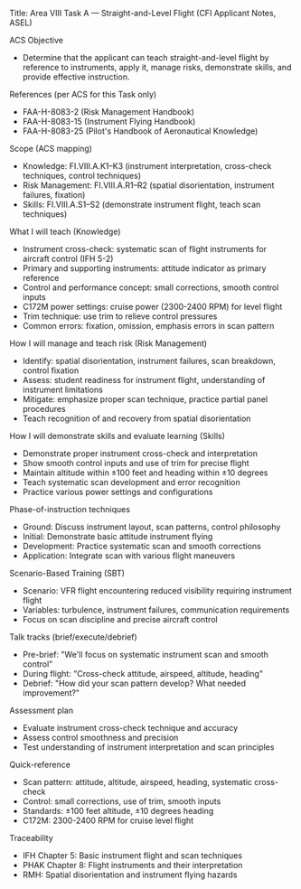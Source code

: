 Title: Area VIII Task A — Straight-and-Level Flight (CFI Applicant Notes, ASEL)

ACS Objective
- Determine that the applicant can teach straight-and-level flight by reference to instruments, apply it, manage risks, demonstrate skills, and provide effective instruction.

References (per ACS for this Task only)
- FAA-H-8083-2 (Risk Management Handbook)
- FAA-H-8083-15 (Instrument Flying Handbook)
- FAA-H-8083-25 (Pilot's Handbook of Aeronautical Knowledge)

Scope (ACS mapping)
- Knowledge: FI.VIII.A.K1–K3 (instrument interpretation, cross-check techniques, control techniques)
- Risk Management: FI.VIII.A.R1–R2 (spatial disorientation, instrument failures, fixation)
- Skills: FI.VIII.A.S1–S2 (demonstrate instrument flight, teach scan techniques)

What I will teach (Knowledge)
- Instrument cross-check: systematic scan of flight instruments for aircraft control (IFH 5-2)
- Primary and supporting instruments: attitude indicator as primary reference
- Control and performance concept: small corrections, smooth control inputs
- C172M power settings: cruise power (2300-2400 RPM) for level flight
- Trim technique: use trim to relieve control pressures
- Common errors: fixation, omission, emphasis errors in scan pattern

How I will manage and teach risk (Risk Management)
- Identify: spatial disorientation, instrument failures, scan breakdown, control fixation
- Assess: student readiness for instrument flight, understanding of instrument limitations
- Mitigate: emphasize proper scan technique, practice partial panel procedures
- Teach recognition of and recovery from spatial disorientation

How I will demonstrate skills and evaluate learning (Skills)
- Demonstrate proper instrument cross-check and interpretation
- Show smooth control inputs and use of trim for precise flight
- Maintain altitude within ±100 feet and heading within ±10 degrees
- Teach systematic scan development and error recognition
- Practice various power settings and configurations

Phase-of-instruction techniques
- Ground: Discuss instrument layout, scan patterns, control philosophy
- Initial: Demonstrate basic attitude instrument flying
- Development: Practice systematic scan and smooth corrections
- Application: Integrate scan with various flight maneuvers

Scenario-Based Training (SBT)
- Scenario: VFR flight encountering reduced visibility requiring instrument flight
- Variables: turbulence, instrument failures, communication requirements
- Focus on scan discipline and precise aircraft control

Talk tracks (brief/execute/debrief)
- Pre-brief: "We'll focus on systematic instrument scan and smooth control"
- During flight: "Cross-check attitude, airspeed, altitude, heading"
- Debrief: "How did your scan pattern develop? What needed improvement?"

Assessment plan
- Evaluate instrument cross-check technique and accuracy
- Assess control smoothness and precision
- Test understanding of instrument interpretation and scan principles

Quick-reference
- Scan pattern: attitude, altitude, airspeed, heading, systematic cross-check
- Control: small corrections, use of trim, smooth inputs
- Standards: ±100 feet altitude, ±10 degrees heading
- C172M: 2300-2400 RPM for cruise level flight

Traceability
- IFH Chapter 5: Basic instrument flight and scan techniques
- PHAK Chapter 8: Flight instruments and their interpretation
- RMH: Spatial disorientation and instrument flying hazards